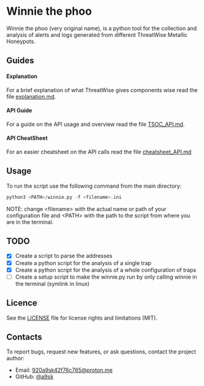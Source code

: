 # Winnie the phoo

Winnie the phoo (very original name), is a python tool for the collection and analysis of alerts and logs generated from different ThreatWise Metallic Honeypots.

## Guides

#### Explanation

For a brief explanation of what ThreatWise gives components wise read the file [explanation.md](explanation.md).

#### API Guide

For a guide on the API usage and overview read the file [TSOC_API.md](TSOC_API.md).

#### API CheatSheet

For an easier cheatsheet on the API calls read the file [cheatsheet_API.md](cheatsheet_API.md)


## Usage

To run the script use the following command from the main directory:
```python
python3 <PATH>/winnie.py -f <filename>.ini 
```
NOTE: change \<filename> with the actual name or path of your configuration file and \<PATH> with the path to the script from where you are in the terminal.

## TODO

- [x] Create a script to parse the addresses
- [x] Create a python script for the analysis of a single trap
- [x] Create a python script for the analysis of a whole configuration of traps
- [ ] Create a setup script to make the winnie.py run by only calling winnie in the terminal (symlink in linux)

## Licence

See the [LICENSE](LICENSE.md) file for license rights and limitations (MIT).

## Contacts

To report bugs, request new features, or ask questions, contact the project author:

- Email: 920a9sk42f76c765@proton.me
- GitHub: [@a9sk](https://github.com/a9sk)